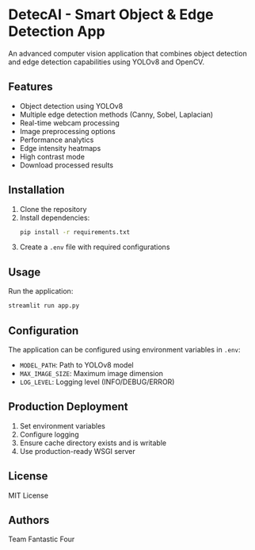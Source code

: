 # DetecAI - Smart Object & Edge Detection App

An advanced computer vision application that combines object detection and edge detection capabilities using YOLOv8 and OpenCV.

## Features

- Object detection using YOLOv8
- Multiple edge detection methods (Canny, Sobel, Laplacian)
- Real-time webcam processing
- Image preprocessing options
- Performance analytics
- Edge intensity heatmaps
- High contrast mode
- Download processed results

## Installation

1. Clone the repository
2. Install dependencies:
   ```bash
   pip install -r requirements.txt
   ```
3. Create a `.env` file with required configurations

## Usage

Run the application:
```bash
streamlit run app.py
```

## Configuration

The application can be configured using environment variables in `.env`:

- `MODEL_PATH`: Path to YOLOv8 model
- `MAX_IMAGE_SIZE`: Maximum image dimension
- `LOG_LEVEL`: Logging level (INFO/DEBUG/ERROR)

## Production Deployment

1. Set environment variables
2. Configure logging
3. Ensure cache directory exists and is writable
4. Use production-ready WSGI server

## License

MIT License

## Authors

Team Fantastic Four